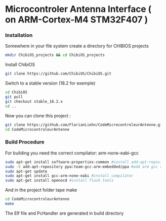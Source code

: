 Microcontroler Antenna Interface ( on ARM-Cortex-M4 STM32F407 )
===============


### Installation

Somewhere in your file system create a directory for CHIBIOS projects
```bash
mkdir ChibiOS_projects && cd ChibiOS_projects
```
Install ChibiOS
```bash
git clone https://github.com/ChibiOS/ChibiOS.git
```
Switch to a stable version (18.2 for exemple)
```bash
cd ChibiOS
git pull
git checkout stable_18.2.x
cd ..
```
Now you can clone this project :
```bash
git clone https://github.com/FlorianLiehn/CodeMicrocontroleurAntenne.git
cd CodeMicrocontroleurAntenne
```
### Build Procedure

For building you need the correct compilator: arm-none-eabi-gcc
```bash
sudo apt-get install software-properties-common #install add-apt-repository
sudo -E add-apt-repository ppa:team-gcc-arm-embedded/ppa #add arm gcc rep
sudo apt-get update
sudo apt-get install gcc-arm-none-eabi #install compilator
sudo apt-get install openocd #install flash tools
```

And in the project folder tape make
```bash
cd CodeMicrocontroleurAntenne
make
```
The Elf file and PcHandler are generated in build directory

